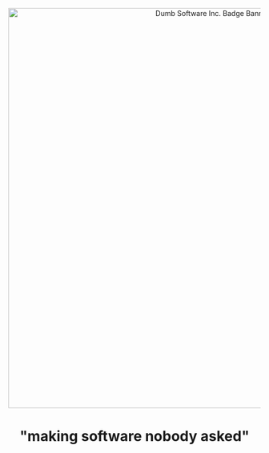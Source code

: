 <p align="center">
  <a href="https://github.com/dumb-software">
    <img alt="Dumb Software Inc. Badge Banner" src="https://github.com/dumb-software/dumb-software/blob/main/.github/badge_icon.png" width="800px">
  </a>
  <br>
  <h1 align="center">"making software nobody asked"</h1>
</p>
